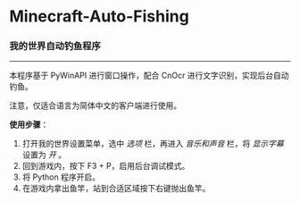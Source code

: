 # Minecraft-Auto-Fishing

### 我的世界自动钓鱼程序

---

本程序基于 PyWinAPI 进行窗口操作，配合 CnOcr 进行文字识别，实现后台自动钓鱼。

注意，仅适合语言为简体中文的客户端进行使用。

**使用步骤**：

1. 打开我的世界设置菜单，选中 *选项* 栏，再进入 *音乐和声音* 栏，将 *显示字幕* 设置为 *开* 。
2. 回到游戏内，按下 F3 + P，启用后台调试模式。
3. 将 Python 程序开启。
4. 在游戏内拿出鱼竿，站到合适区域按下右键抛出鱼竿。
